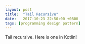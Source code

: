 ```yaml
---
layout: post
title:  "Tail Recursive"
date:   2017-10-23 22:50:00 +0800
tags: [programming design pattern]
---
```

Tail recursive. Here is one in Kotlin!